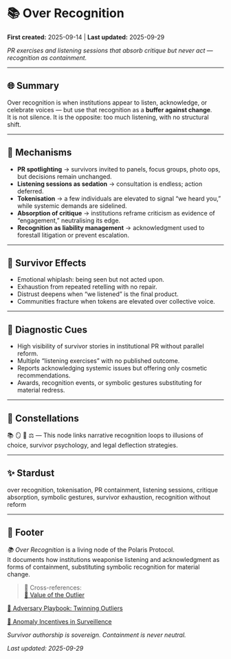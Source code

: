 # 📚 Over Recognition  

**First created:** 2025-09-14 | **Last updated:** 2025-09-29  

*PR exercises and listening sessions that absorb critique but never act — recognition as containment.*  

---

## 🌐 Summary  

Over recognition is when institutions appear to listen, acknowledge, or celebrate voices — but use that recognition as a **buffer against change**.  
It is not silence. It is the opposite: too much listening, with no structural shift.  

---

## 🧩 Mechanisms  

- **PR spotlighting** → survivors invited to panels, focus groups, photo ops, but decisions remain unchanged.  
- **Listening sessions as sedation** → consultation is endless; action deferred.  
- **Tokenisation** → a few individuals are elevated to signal “we heard you,” while systemic demands are sidelined.  
- **Absorption of critique** → institutions reframe criticism as evidence of “engagement,” neutralising its edge.  
- **Recognition as liability management** → acknowledgment used to forestall litigation or prevent escalation.  

---

## 📡 Survivor Effects  

- Emotional whiplash: being seen but not acted upon.  
- Exhaustion from repeated retelling with no repair.  
- Distrust deepens when “we listened” is the final product.  
- Communities fracture when tokens are elevated over collective voice.  

---

## 🧭 Diagnostic Cues  

- High visibility of survivor stories in institutional PR without parallel reform.  
- Multiple “listening exercises” with no published outcome.  
- Reports acknowledging systemic issues but offering only cosmetic recommendations.  
- Awards, recognition events, or symbolic gestures substituting for material redress.  

---

## 🌌 Constellations  

📚 🪞 🧠 ⚖️ — This node links narrative recognition loops to illusions of choice, survivor psychology, and legal deflection strategies.  

---

## ✨ Stardust  

over recognition, tokenisation, PR containment, listening sessions, critique absorption, symbolic gestures, survivor exhaustion, recognition without reform  

---

## 🏮 Footer  

*📚 Over Recognition* is a living node of the Polaris Protocol.  
It documents how institutions weaponise listening and acknowledgment as forms of containment, substituting symbolic recognition for material change.  

> 📡 Cross-references:  
[🧠 Value of the Outlier](../../🧠_value_of_the_outlier.md)

[🧪 Adversary Playbook: Twinning Outliers](../../../👻_Apparitional_Objects/Fork_Taxonomy/🧪_adversary_playbook_twinning_outliers.md)

[🎥 Anomaly Incentives in Surveillence](./🎥_anomaly_incentives_in_surveillence.md)

*Survivor authorship is sovereign. Containment is never neutral.*  

_Last updated: 2025-09-29_
